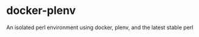 docker-plenv
============

An isolated perl environment using docker, plenv, and the latest stable perl
